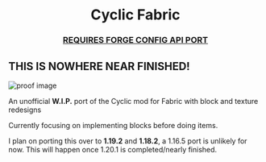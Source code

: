 <h1 align="center"> Cyclic Fabric</h1>
<h3 align="center"><a href="https://modrinth.com/mod/forge-config-api-port/version/v8.0.0-1.20.1-Fabric">REQUIRES FORGE CONFIG API PORT</a></h3>

<h2> THIS IS NOWHERE NEAR FINISHED! </h2>

![proof image](https://cdn.discordapp.com/attachments/999770023650410496/1193128302114775080/image.png?ex=65ab9652&is=65992152&hm=8e8d267b15f33e7b46a8ea0fb13f055b964ce750b88006700176272b68df3dd0&)
<p>An unofficial <b>W.I.P.</b> port of the Cyclic mod for Fabric with block and texture redesigns</p>

Currently focusing on implementing blocks before doing items.

I plan on porting this over to **1.19.2** and **1.18.2**, a 1.16.5 port is unlikely for now.
This will happen once 1.20.1 is completed/nearly finished.
